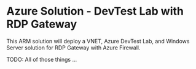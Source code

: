 # Azure Solution - DevTest Lab with RDP Gateway

This ARM solution will deploy a VNET, Azure DevTest Lab, and Windows Server solution for RDP Gateway with Azure Firewall.

TODO: All of those things ...